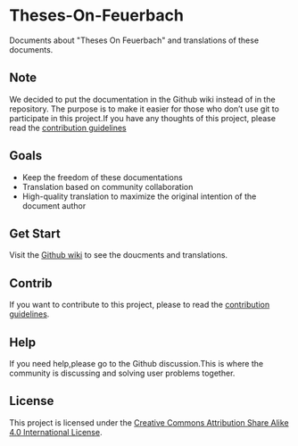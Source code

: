 # Theses-On-Feuerbach
Documents about "Theses On Feuerbach" and translations of these documents.
## Note
We decided to put the documentation in the Github wiki instead of in the repository. The purpose is to make it easier for those who don’t use git to participate in this project.If you have any thoughts of this project, please read the [contribution guidelines](https://github.com/HilebertSpace/Theses-On-Feuerbach/blob/main/CONTRIBUTING.md)
## Goals
- Keep the freedom of these documentations
- Translation based on community collaboration
- High-quality translation to maximize the original intention of the document author
## Get Start
Visit the [Github wiki](https://github.com/HilebertSpace/Theses-On-Feuerbach/wiki) to see the doucments and translations.
## Contrib
If you want to contribute to this project, please to read the [contribution guidelines](https://github.com/HilebertSpace/Theses-On-Feuerbach/blob/main/CONTRIBUTING.md).
## Help
If you need help,please go to the Github discussion.This is where the community is discussing and solving user problems together.
## License
This project is licensed under the [Creative Commons Attribution Share Alike 4.0 International License](https://github.com/HilebertSpace/Theses-On-Feuerbach/blob/main/LICENSE).
